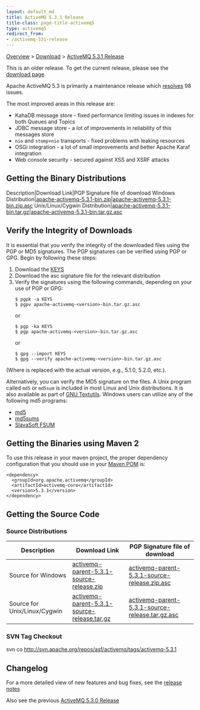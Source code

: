 ```yaml
---
layout: default_md
title: ActiveMQ 5.3.1 Release 
title-class: page-title-activemq5
type: activemq5
redirect_from:
- /activemq-531-release
---
```


[Overview](overview) > [Download](download) > [ActiveMQ 5.3.1 Release](activemq-531-release)

<div class="alert alert-warning">
  This is an older release. To get the current release, please see the <a href="{{site.baseurl}}/components/classic/download" class="alert-link">download page</a>.
</div>

Apache ActiveMQ 5.3 is primarily a maintenance release which [resolves](https://issues.apache.org/activemq/secure/ReleaseNote.jspa?projectId=10520&styleName=Html&version=12183) 98 issues.

The most improved areas in this release are:

*   KahaDB message store - fixed performance limiting issues in indexes for both Queues and Topics
*   JDBC message store - a lot of improvements in reliability of this messages store
*   `nio` and `stomp+nio` transports - fixed problems with leaking resources
*   OSGi integration - a lot of small improvements and better Apache Karaf integration
*   Web console security - secured against XSS and XSRF attacks

Getting the Binary Distributions
--------------------------------

Description|Download Link|PGP Signature file of download
Windows Distribution|[apache-activemq-5.3.1-bin.zip](http://archive.apache.org/dist/activemq/apache-activemq/5.3.1/apache-activemq-5.3.1-bin.zip)|[apache-activemq-5.3.1-bin.zip.asc](http://archive.apache.org/dist/activemq/apache-activemq/5.3.1/apache-activemq-5.3.1-bin.zip.asc)
Unix/Linux/Cygwin Distribution|[apache-activemq-5.3.1-bin.tar.gz](http://archive.apache.org/dist/activemq/apache-activemq/5.3.1/apache-activemq-5.3.1-bin.tar.gz)|[apache-activemq-5.3.1-bin.tar.gz.asc](http://archive.apache.org/dist/activemq/apache-activemq/5.3.1/apache-activemq-5.3.1-bin.tar.gz.asc)

Verify the Integrity of Downloads
---------------------------------

It is essential that you verify the integrity of the downloaded files using the PGP or MD5 signatures. The PGP signatures can be verified using PGP or GPG. Begin by following these steps:

1.  Download the [KEYS](http://www.apache.org/dist/activemq/KEYS)
2.  Download the asc signature file for the relevant distribution
3.  Verify the signatures using the following commands, depending on your use of PGP or GPG:
    ```
    $ pgpk -a KEYS
    $ pgpv apache-activemq-<version>-bin.tar.gz.asc
    ```
    or
    ```
    $ pgp -ka KEYS
    $ pgp apache-activemq-<version>-bin.tar.gz.asc
    ```
    or
    ```
    $ gpg --import KEYS
    $ gpg --verify apache-activemq-<version>-bin.tar.gz.asc
    ```

(Where <version> is replaced with the actual version, e.g., 5.1.0, 5.2.0, etc.).

Alternatively, you can verify the MD5 signature on the files. A Unix program called `md5` or `md5sum` is included in most Linux and Unix distributions. It is also available as part of [GNU Textutils](http://www.gnu.org/software/textutils/textutils.html). Windows users can utilize any of the following md5 programs:

*   [md5](http://www.fourmilab.ch/md5/)
*   [md5sums](http://www.pc-tools.net/win32/md5sums/)
*   [SlavaSoft FSUM](http://www.slavasoft.com/fsum/)

Getting the Binaries using Maven 2
----------------------------------

To use this release in your maven project, the proper dependency configuration that you should use in your [Maven POM](http://maven.apache.org/guides/introduction/introduction-to-the-pom.html) is:
```
<dependency>
  <groupId>org.apache.activemq</groupId>
  <artifactId>activemq-core</artifactId>
  <version>5.3.1</version>
</dependency>
```
Getting the Source Code
-----------------------

### Source Distributions

Description|Download Link|PGP Signature file of download
---|---|---
Source for Windows|[activemq-parent-5.3.1-source-release.zip](http://archive.apache.org/dist/activemq/apache-activemq/5.3.1/activemq-parent-5.3.1-source-release.zip)|[activemq-parent-5.3.1-source-release.zip.asc](http://archive.apache.org/dist/activemq/apache-activemq/5.3.1/activemq-parent-5.3.1-source-release.zip.asc)
Source for Unix/Linux/Cygwin|[activemq-parent-5.3.1-source-release.tar.gz](http://archive.apache.org/dist/activemq/apache-activemq/5.3.1/activemq-parent-5.3.1-source-release.tar.gz)|[activemq-parent-5.3.1-source-release.tar.gz.asc](http://archive.apache.org/dist/activemq/apache-activemq/5.3.1/activemq-parent-5.3.1-source-release.tar.gz.asc)

### SVN Tag Checkout

svn co http://svn.apache.org/repos/asf/activemq/tags/activemq-5.3.1

Changelog
---------

For a more detailed view of new features and bug fixes, see the [release notes](https://issues.apache.org/activemq/secure/ReleaseNote.jspa?projectId=10520&styleName=Html&version=12183)

Also see the previous [ActiveMQ 5.3.0 Release](activemq-530-release)

